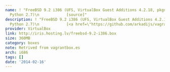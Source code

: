 ```yaml
---
name: ! "FreeBSD 9.2 i386 (UFS, VirtualBox Guest Additions 4.2.18, pkgng enabled,
  Python 2.7)\n            [source]"
description: ! "FreeBSD 9.2 i386 (UFS, VirtualBox Guest Additions 4.2.18, pkgng enabled,
  Python 2.7)\n            [<a href=\"https://github.com/arkadijs/vagrant-freebsd\">source</a>]"
provider: VirtualBox
link: http://iris.hosting.lv/freebsd-9.2-i386.box
size: 360MB
category: boxes
note: Retrived from vagrantbox.es
arch: i686
tags: []
date: '2014-02-16'
---
```

